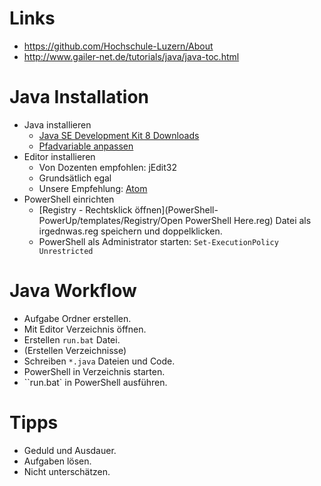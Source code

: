 # Links

* https://github.com/Hochschule-Luzern/About
* http://www.gailer-net.de/tutorials/java/java-toc.html

# Java Installation

* Java installieren 
    * [Java SE Development Kit 8 Downloads](http://www.oracle.com/technetwork/java/javase/downloads/jdk8-downloads-2133151.html)
    * [Pfadvariable anpassen](https://docs.oracle.com/javase/tutorial/essential/environment/paths.html)
* Editor installieren
    * Von Dozenten empfohlen: jEdit32
    * Grundsätlich egal
    * Unsere Empfehlung: [Atom](https://atom.io/)
* PowerShell einrichten
    * [Registry - Rechtsklick öffnen](PowerShell-PowerUp/templates/Registry/Open PowerShell Here.reg) Datei als irgednwas.reg speichern und doppelklicken.
    * PowerShell als Administrator starten: `Set-ExecutionPolicy Unrestricted`

# Java Workflow

* Aufgabe Ordner erstellen.
* Mit Editor Verzeichnis öffnen.
* Erstellen `run.bat` Datei.
* (Erstellen Verzeichnisse)
* Schreiben `*.java` Dateien und Code.
* PowerShell in Verzeichnis starten.
* ``run.bat` in PowerShell ausführen.

# Tipps

* Geduld und Ausdauer.
* Aufgaben lösen.
* Nicht unterschätzen.
